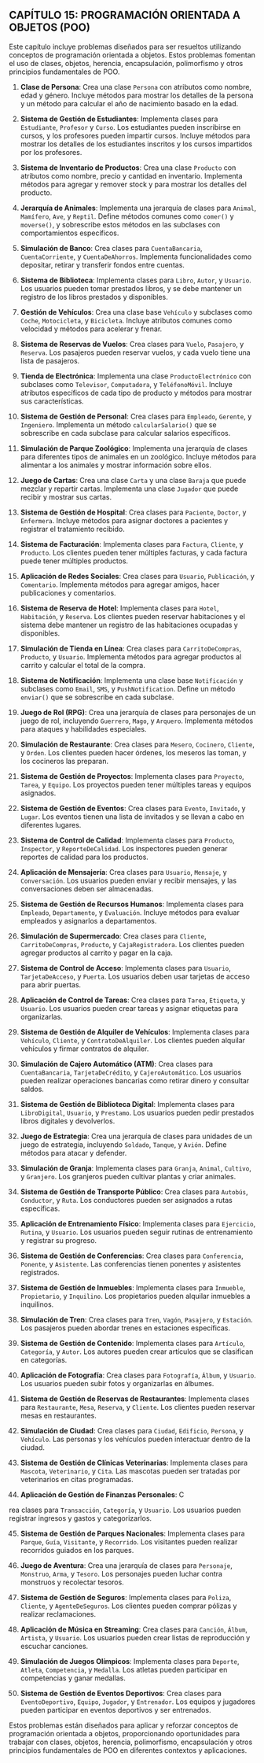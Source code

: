 
## CAPÍTULO 15: PROGRAMACIÓN ORIENTADA A OBJETOS (POO)

Este capítulo incluye problemas diseñados para ser resueltos utilizando conceptos de programación orientada a objetos. Estos problemas fomentan el uso de clases, objetos, herencia, encapsulación, polimorfismo y otros principios fundamentales de POO.

1. **Clase de Persona**: Crea una clase `Persona` con atributos como nombre, edad y género. Incluye métodos para mostrar los detalles de la persona y un método para calcular el año de nacimiento basado en la edad.

2. **Sistema de Gestión de Estudiantes**: Implementa clases para `Estudiante`, `Profesor` y `Curso`. Los estudiantes pueden inscribirse en cursos, y los profesores pueden impartir cursos. Incluye métodos para mostrar los detalles de los estudiantes inscritos y los cursos impartidos por los profesores.

3. **Sistema de Inventario de Productos**: Crea una clase `Producto` con atributos como nombre, precio y cantidad en inventario. Implementa métodos para agregar y remover stock y para mostrar los detalles del producto.

4. **Jerarquía de Animales**: Implementa una jerarquía de clases para `Animal`, `Mamífero`, `Ave`, y `Reptil`. Define métodos comunes como `comer()` y `moverse()`, y sobrescribe estos métodos en las subclases con comportamientos específicos.

5. **Simulación de Banco**: Crea clases para `CuentaBancaria`, `CuentaCorriente`, y `CuentaDeAhorros`. Implementa funcionalidades como depositar, retirar y transferir fondos entre cuentas.

6. **Sistema de Biblioteca**: Implementa clases para `Libro`, `Autor`, y `Usuario`. Los usuarios pueden tomar prestados libros, y se debe mantener un registro de los libros prestados y disponibles.

7. **Gestión de Vehículos**: Crea una clase base `Vehículo` y subclases como `Coche`, `Motocicleta`, y `Bicicleta`. Incluye atributos comunes como velocidad y métodos para acelerar y frenar.

8. **Sistema de Reservas de Vuelos**: Crea clases para `Vuelo`, `Pasajero`, y `Reserva`. Los pasajeros pueden reservar vuelos, y cada vuelo tiene una lista de pasajeros.

9. **Tienda de Electrónica**: Implementa una clase `ProductoElectrónico` con subclases como `Televisor`, `Computadora`, y `TeléfonoMóvil`. Incluye atributos específicos de cada tipo de producto y métodos para mostrar sus características.

10. **Sistema de Gestión de Personal**: Crea clases para `Empleado`, `Gerente`, y `Ingeniero`. Implementa un método `calcularSalario()` que se sobrescribe en cada subclase para calcular salarios específicos.

11. **Simulación de Parque Zoológico**: Implementa una jerarquía de clases para diferentes tipos de animales en un zoológico. Incluye métodos para alimentar a los animales y mostrar información sobre ellos.

12. **Juego de Cartas**: Crea una clase `Carta` y una clase `Baraja` que puede mezclar y repartir cartas. Implementa una clase `Jugador` que puede recibir y mostrar sus cartas.

13. **Sistema de Gestión de Hospital**: Crea clases para `Paciente`, `Doctor`, y `Enfermera`. Incluye métodos para asignar doctores a pacientes y registrar el tratamiento recibido.

14. **Sistema de Facturación**: Implementa clases para `Factura`, `Cliente`, y `Producto`. Los clientes pueden tener múltiples facturas, y cada factura puede tener múltiples productos.

15. **Aplicación de Redes Sociales**: Crea clases para `Usuario`, `Publicación`, y `Comentario`. Implementa métodos para agregar amigos, hacer publicaciones y comentarios.

16. **Sistema de Reserva de Hotel**: Implementa clases para `Hotel`, `Habitación`, y `Reserva`. Los clientes pueden reservar habitaciones y el sistema debe mantener un registro de las habitaciones ocupadas y disponibles.

17. **Simulación de Tienda en Línea**: Crea clases para `CarritoDeCompras`, `Producto`, y `Usuario`. Implementa métodos para agregar productos al carrito y calcular el total de la compra.

18. **Sistema de Notificación**: Implementa una clase base `Notificación` y subclases como `Email`, `SMS`, y `PushNotification`. Define un método `enviar()` que se sobrescribe en cada subclase.

19. **Juego de Rol (RPG)**: Crea una jerarquía de clases para personajes de un juego de rol, incluyendo `Guerrero`, `Mago`, y `Arquero`. Implementa métodos para ataques y habilidades especiales.

20. **Simulación de Restaurante**: Crea clases para `Mesero`, `Cocinero`, `Cliente`, y `Orden`. Los clientes pueden hacer órdenes, los meseros las toman, y los cocineros las preparan.

21. **Sistema de Gestión de Proyectos**: Implementa clases para `Proyecto`, `Tarea`, y `Equipo`. Los proyectos pueden tener múltiples tareas y equipos asignados.

22. **Sistema de Gestión de Eventos**: Crea clases para `Evento`, `Invitado`, y `Lugar`. Los eventos tienen una lista de invitados y se llevan a cabo en diferentes lugares.

23. **Sistema de Control de Calidad**: Implementa clases para `Producto`, `Inspector`, y `ReporteDeCalidad`. Los inspectores pueden generar reportes de calidad para los productos.

24. **Aplicación de Mensajería**: Crea clases para `Usuario`, `Mensaje`, y `Conversación`. Los usuarios pueden enviar y recibir mensajes, y las conversaciones deben ser almacenadas.

25. **Sistema de Gestión de Recursos Humanos**: Implementa clases para `Empleado`, `Departamento`, y `Evaluación`. Incluye métodos para evaluar empleados y asignarlos a departamentos.

26. **Simulación de Supermercado**: Crea clases para `Cliente`, `CarritoDeCompras`, `Producto`, y `CajaRegistradora`. Los clientes pueden agregar productos al carrito y pagar en la caja.

27. **Sistema de Control de Acceso**: Implementa clases para `Usuario`, `TarjetaDeAcceso`, y `Puerta`. Los usuarios deben usar tarjetas de acceso para abrir puertas.

28. **Aplicación de Control de Tareas**: Crea clases para `Tarea`, `Etiqueta`, y `Usuario`. Los usuarios pueden crear tareas y asignar etiquetas para organizarlas.

29. **Sistema de Gestión de Alquiler de Vehículos**: Implementa clases para `Vehículo`, `Cliente`, y `ContratoDeAlquiler`. Los clientes pueden alquilar vehículos y firmar contratos de alquiler.

30. **Simulación de Cajero Automático (ATM)**: Crea clases para `CuentaBancaria`, `TarjetaDeCrédito`, y `CajeroAutomático`. Los usuarios pueden realizar operaciones bancarias como retirar dinero y consultar saldos.

31. **Sistema de Gestión de Biblioteca Digital**: Implementa clases para `LibroDigital`, `Usuario`, y `Prestamo`. Los usuarios pueden pedir prestados libros digitales y devolverlos.

32. **Juego de Estrategia**: Crea una jerarquía de clases para unidades de un juego de estrategia, incluyendo `Soldado`, `Tanque`, y `Avión`. Define métodos para atacar y defender.

33. **Simulación de Granja**: Implementa clases para `Granja`, `Animal`, `Cultivo`, y `Granjero`. Los granjeros pueden cultivar plantas y criar animales.

34. **Sistema de Gestión de Transporte Público**: Crea clases para `Autobús`, `Conductor`, y `Ruta`. Los conductores pueden ser asignados a rutas específicas.

35. **Aplicación de Entrenamiento Físico**: Implementa clases para `Ejercicio`, `Rutina`, y `Usuario`. Los usuarios pueden seguir rutinas de entrenamiento y registrar su progreso.

36. **Sistema de Gestión de Conferencias**: Crea clases para `Conferencia`, `Ponente`, y `Asistente`. Las conferencias tienen ponentes y asistentes registrados.

37. **Sistema de Gestión de Inmuebles**: Implementa clases para `Inmueble`, `Propietario`, y `Inquilino`. Los propietarios pueden alquilar inmuebles a inquilinos.

38. **Simulación de Tren**: Crea clases para `Tren`, `Vagón`, `Pasajero`, y `Estación`. Los pasajeros pueden abordar trenes en estaciones específicas.

39. **Sistema de Gestión de Contenido**: Implementa clases para `Artículo`, `Categoría`, y `Autor`. Los autores pueden crear artículos que se clasifican en categorías.

40. **Aplicación de Fotografía**: Crea clases para `Fotografía`, `Álbum`, y `Usuario`. Los usuarios pueden subir fotos y organizarlas en álbumes.

41. **Sistema de Gestión de Reservas de Restaurantes**: Implementa clases para `Restaurante`, `Mesa`, `Reserva`, y `Cliente`. Los clientes pueden reservar mesas en restaurantes.

42. **Simulación de Ciudad**: Crea clases para `Ciudad`, `Edificio`, `Persona`, y `Vehículo`. Las personas y los vehículos pueden interactuar dentro de la ciudad.

43. **Sistema de Gestión de Clínicas Veterinarias**: Implementa clases para `Mascota`, `Veterinario`, y `Cita`. Las mascotas pueden ser tratadas por veterinarios en citas programadas.

44. **Aplicación de Gestión de Finanzas Personales**: C

rea clases para `Transacción`, `Categoría`, y `Usuario`. Los usuarios pueden registrar ingresos y gastos y categorizarlos.

45. **Sistema de Gestión de Parques Nacionales**: Implementa clases para `Parque`, `Guía`, `Visitante`, y `Recorrido`. Los visitantes pueden realizar recorridos guiados en los parques.

46. **Juego de Aventura**: Crea una jerarquía de clases para `Personaje`, `Monstruo`, `Arma`, y `Tesoro`. Los personajes pueden luchar contra monstruos y recolectar tesoros.

47. **Sistema de Gestión de Seguros**: Implementa clases para `Poliza`, `Cliente`, y `AgenteDeSeguros`. Los clientes pueden comprar pólizas y realizar reclamaciones.

48. **Aplicación de Música en Streaming**: Crea clases para `Canción`, `Álbum`, `Artista`, y `Usuario`. Los usuarios pueden crear listas de reproducción y escuchar canciones.

49. **Simulación de Juegos Olímpicos**: Implementa clases para `Deporte`, `Atleta`, `Competencia`, y `Medalla`. Los atletas pueden participar en competencias y ganar medallas.

50. **Sistema de Gestión de Eventos Deportivos**: Crea clases para `EventoDeportivo`, `Equipo`, `Jugador`, y `Entrenador`. Los equipos y jugadores pueden participar en eventos deportivos y ser entrenados.


Estos problemas están diseñados para aplicar y reforzar conceptos de programación orientada a objetos, proporcionando oportunidades para trabajar con clases, objetos, herencia, polimorfismo, encapsulación y otros principios fundamentales de POO en diferentes contextos y aplicaciones.
